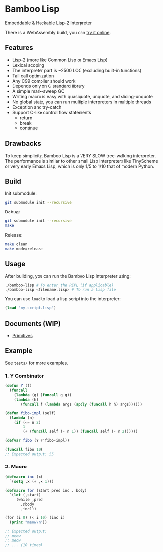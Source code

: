# Bamboo Lisp

Embeddable & Hackable Lisp-2 Interpreter

There is a WebAssembly build, you can [try it online](https://mistivia.github.io/bamboo-lisp/).

## Features

- Lisp-2 (more like Common Lisp or Emacs Lisp)
- Lexical scoping
- The interpreter part is ~2500 LOC (excluding built-in functions)
- Tail call optimization
- Any C99 compiler should work
- Depends only on C standard library
- A simple mark-sweep GC
- Writing macro is easy with quasiquote, unquote, and slicing-unquote
- No global state, you can run multiple interpreters in multiple threads
- Exception and try-catch
- Support C-like control flow statements
    - return
    - break
    - continue

## Drawbacks

To keep simplicity, Bamboo Lisp is a VERY SLOW tree-walking interpreter. The performance is similar to other small Lisp interpreters like TinyScheme or very early Emacs Lisp, which is only 1/5 to 1/10 that of modern Python.

## Build

Init submodule:

```bash
git submodule init --recursive
```

Debug:

```bash
git submodule init --recursive
make
```

Release:

```bash
make clean
make mode=release
```

## Usage

After building, you can run the Bamboo Lisp interpreter using:

```bash
./bamboo-lisp # To enter the REPL (if applicable)
./bamboo-lisp <filename.lisp> # To run a Lisp file
```

You can use `load` to load a lisp script into the interpreter:

```lisp
(load "my-script.lisp")
```

## Documents (WIP)

- [Primitives](https://github.com/mistivia/bamboo-lisp/blob/master/docs/primitives.md)

## Example

See `tests/` for more examples.

### 1. Y Combinator

```lisp
(defun Y (f)
  (funcall
    (lambda (g) (funcall g g))
    (lambda (h)
       (funcall f (lambda args (apply (funcall h h) args))))))

(defun fibo-impl (self)
  (lambda (n)
    (if (<= n 2)
        1
        (+ (funcall self (- n 1)) (funcall self (- n 2))))))

(defvar fibo (Y #'fibo-impl))

(funcall fibo 10)
;; Expected output: 55
```

### 2. Macro

```lisp
(defmacro inc (x)
  `(setq ,x (+ ,x 1)))

(defmacro for (start pred inc . body)
  `(let (,start)
     (while ,pred
       ,@body
       ,inc)))

(for (i 0) (< i 10) (inc i)
  (princ "meow\n"))

;; Expected output:
;; meow
;; meow
;; ... (10 times)
```


